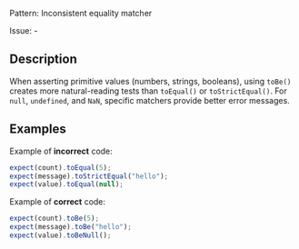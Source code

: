 Pattern: Inconsistent equality matcher

Issue: -

## Description

When asserting primitive values (numbers, strings, booleans), using `toBe()` creates more natural-reading tests than `toEqual()` or `toStrictEqual()`. For `null`, `undefined`, and `NaN`, specific matchers provide better error messages.

## Examples

Example of **incorrect** code:
```javascript
expect(count).toEqual(5);
expect(message).toStrictEqual("hello");
expect(value).toEqual(null);
```

Example of **correct** code:
```javascript
expect(count).toBe(5);
expect(message).toBe("hello");
expect(value).toBeNull();
```